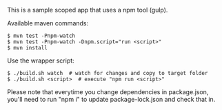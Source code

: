 This is a sample scoped app that uses a npm tool (gulp).

Available maven commands:

	$ mvn test -Pnpm-watch
	$ mvn test -Pnpm-watch -Dnpm.script="run <script>"
	$ mvn install

Use the wrapper script:

	$ ./build.sh watch  # watch for changes and copy to target folder
	$ ./build.sh <script>  # execute "npm run <script>"

Please note that everytime you change dependencies in package.json, you'll need 
to run "npm i" to update package-lock.json and check that in.
